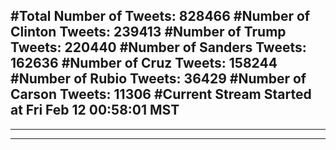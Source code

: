 #Total Number of Tweets: 828466 
#Number of Clinton Tweets: 239413
#Number of Trump Tweets: 220440
#Number of Sanders Tweets: 162636
#Number of Cruz Tweets: 158244
#Number of Rubio Tweets: 36429
#Number of Carson Tweets: 11306
#Current Stream Started at Fri Feb 12 00:58:01 MST
---
---
---
